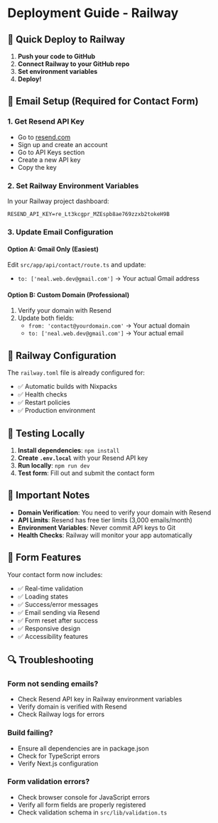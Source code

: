 # Deployment Guide - Railway

## 🚀 Quick Deploy to Railway

1. **Push your code to GitHub**
2. **Connect Railway to your GitHub repo**
3. **Set environment variables**
4. **Deploy!**

## 📧 Email Setup (Required for Contact Form)

### 1. Get Resend API Key
- Go to [resend.com](https://resend.com)
- Sign up and create an account
- Go to API Keys section
- Create a new API key
- Copy the key

### 2. Set Railway Environment Variables
In your Railway project dashboard:
```
RESEND_API_KEY=re_Lt3kcgpr_MZEspb8ae769zzxb2tokeH9B
```

### 3. Update Email Configuration

#### Option A: Gmail Only (Easiest)
Edit `src/app/api/contact/route.ts` and update:
- `to: ['neal.web.dev@gmail.com']` → Your actual Gmail address

#### Option B: Custom Domain (Professional)
1. Verify your domain with Resend
2. Update both fields:
   - `from: 'contact@yourdomain.com'` → Your actual domain
   - `to: ['neal.web.dev@gmail.com']` → Your actual email

## 🔧 Railway Configuration

The `railway.toml` file is already configured for:
- ✅ Automatic builds with Nixpacks
- ✅ Health checks
- ✅ Restart policies
- ✅ Production environment

## 🧪 Testing Locally

1. **Install dependencies**: `npm install`
2. **Create `.env.local`** with your Resend API key
3. **Run locally**: `npm run dev`
4. **Test form**: Fill out and submit the contact form

## 🚨 Important Notes

- **Domain Verification**: You need to verify your domain with Resend
- **API Limits**: Resend has free tier limits (3,000 emails/month)
- **Environment Variables**: Never commit API keys to Git
- **Health Checks**: Railway will monitor your app automatically

## 📱 Form Features

Your contact form now includes:
- ✅ Real-time validation
- ✅ Loading states
- ✅ Success/error messages
- ✅ Email sending via Resend
- ✅ Form reset after success
- ✅ Responsive design
- ✅ Accessibility features

## 🔍 Troubleshooting

### Form not sending emails?
- Check Resend API key in Railway environment variables
- Verify domain is verified with Resend
- Check Railway logs for errors

### Build failing?
- Ensure all dependencies are in package.json
- Check for TypeScript errors
- Verify Next.js configuration

### Form validation errors?
- Check browser console for JavaScript errors
- Verify all form fields are properly registered
- Check validation schema in `src/lib/validation.ts`
